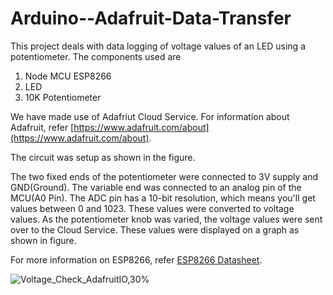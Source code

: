 # Arduino--Adafruit-Data-Transfer

This project deals with data logging of voltage values of an LED using a potentiometer. The components used are 

1. Node MCU ESP8266
2. LED
3. 10K Potentiometer

We have made use of Adafriut Cloud Service. For information about Adafruit, refer [https://www.adafruit.com/about](https://www.adafruit.com/about).

The circuit was setup as shown in the figure. 

The two fixed ends of the potentiometer were connected to 3V supply and GND(Ground). The variable end was connected to an analog pin of the MCU(A0 Pin). The ADC pin has a 10-bit resolution, which means you'll get values between 0 and 1023. These values were converted to voltage values. As the potentiometer knob was varied, the voltage values were sent over to the Cloud Service. These values were displayed on a graph as shown in figure.

For more information on ESP8266, refer [ESP8266 Datasheet](https://www.espressif.com/sites/default/files/documentation/0a-esp8266ex_datasheet_en.pdf).


![Voltage_Check_AdafruitIO,30%](https://user-images.githubusercontent.com/47825893/59148420-77836180-8a26-11e9-978e-4c576579b351.JPG)
